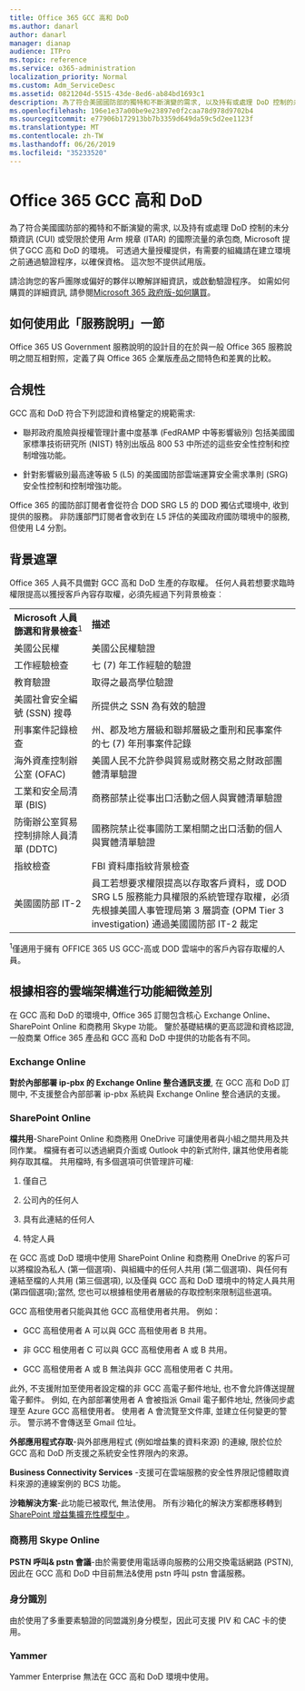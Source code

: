 ```yaml
---
title: Office 365 GCC 高和 DoD
ms.author: danarl
author: danarl
manager: dianap
audience: ITPro
ms.topic: reference
ms.service: o365-administration
localization_priority: Normal
ms.custom: Adm_ServiceDesc
ms.assetid: 0821204d-5515-43de-8ed6-ab84bd1693c1
description: 為了符合美國國防部的獨特和不斷演變的需求, 以及持有或處理 DoD 控制的未分類資訊 (CUI) 或受限於使用 Arm 規章 (ITAR) 的國際流量的承包商, Microsoft 提供了GCC 高和 DoD 的環境。 可透過大量授權提供，有需要的組織請在建立環境之前通過驗證程序，以確保資格。 這次恕不提供試用版。
ms.openlocfilehash: 196e1e37a00be9e23897e0f2caa78d978d9702b4
ms.sourcegitcommit: e77906b172913bb7b3359d649da59c5d2ee1123f
ms.translationtype: MT
ms.contentlocale: zh-TW
ms.lasthandoff: 06/26/2019
ms.locfileid: "35233520"
---
```

# <a name="office-365-gcc-high-and-dod"></a>Office 365 GCC 高和 DoD

為了符合美國國防部的獨特和不斷演變的需求, 以及持有或處理 DoD 控制的未分類資訊 (CUI) 或受限於使用 Arm 規章 (ITAR) 的國際流量的承包商, Microsoft 提供了GCC 高和 DoD 的環境。 可透過大量授權提供，有需要的組織請在建立環境之前通過驗證程序，以確保資格。 這次恕不提供試用版。 
  
請洽詢您的客戶團隊或偏好的夥伴以瞭解詳細資訊，或啟動驗證程序。 如需如何購買的詳細資訊, 請參閱[Microsoft 365 政府版-如何購買](https://docs.microsoft.com/office365/servicedescriptions/office-365-platform-service-description/office-365-us-government/microsoft-365-government-how-to-buy)。
  
## <a name="how-to-use-this-service-description-section"></a>如何使用此「服務說明」一節

Office 365 US Government 服務說明的設計目的在於與一般 Office 365 服務說明之間互相對照，定義了與 Office 365 企業版產品之間特色和差異的比較。
  
## <a name="compliance"></a>合規性

GCC 高和 DoD 符合下列認證和資格鑒定的規範需求: 
  
- 聯邦政府風險與授權管理計畫中度基準 (FedRAMP 中等影響級別) 包括美國國家標準技術研究所 (NIST) 特別出版品 800 53 中所述的這些安全性控制和控制增強功能。
    
- 針對影響級別最高達等級 5 (L5) 的美國國防部雲端運算安全需求準則 (SRG) 安全性控制和控制增強功能。
    
Office 365 的國防部訂閱者會從符合 DOD SRG L5 的 DOD 獨佔式環境中, 收到提供的服務。 非防護部門訂閱者會收到在 L5 評估的美國政府國防環境中的服務, 但使用 L4 分割。
  
## <a name="background-screening"></a>背景遮罩

Office 365 人員不具備對 GCC 高和 DoD 生產的存取權。 任何人員若想要求臨時權限提高以獲授客戶內容存取權，必須先經過下列背景檢查︰
  
|||
|:-----|:-----|
|**Microsoft 人員篩選和背景檢查**<sup>1</sup> <br/> |**描述** <br/> |
|美國公民權  <br/> |美國公民權驗證  <br/> |
|工作經驗檢查  <br/> |七 (7) 年工作經驗的驗證  <br/> |
|教育驗證  <br/> |取得之最高學位驗證  <br/> |
|美國社會安全編號 (SSN) 搜尋  <br/> |所提供之 SSN 為有效的驗證  <br/> |
|刑事案件記錄檢查  <br/> |州、郡及地方層級和聯邦層級之重刑和民事案件的七 (7) 年刑事案件記錄  <br/> |
|海外資產控制辦公室 (OFAC)  <br/> |美國人民不允許參與貿易或財務交易之財政部團體清單驗證  <br/> |
|工業和安全局清單 (BIS)  <br/> |商務部禁止從事出口活動之個人與實體清單驗證  <br/> |
|防衛辦公室貿易控制排除人員清單 (DDTC)  <br/> |國務院禁止從事國防工業相關之出口活動的個人與實體清單驗證  <br/> |
|指紋檢查  <br/> |FBI 資料庫指紋背景檢查  <br/> |
|美國國防部 IT-2  <br/> |員工若想要求權限提高以存取客戶資料，或 DOD SRG L5 服務能力具權限的系統管理存取權，必須先根據美國人事管理局第 3 層調查 (OPM Tier 3 investigation) 通過美國國防部 IT-2 裁定  <br/> |

<sup>1</sup>僅適用于擁有 OFFICE 365 US GCC-高或 DOD 雲端中的客戶內容存取權的人員。
## <a name="feature-nuances-based-on-compliant-cloud-architecture"></a>根據相容的雲端架構進行功能細微差別

在 GCC 高和 DoD 的環境中, Office 365 訂閱包含核心 Exchange Online、SharePoint Online 和商務用 Skype 功能。 鑒於基礎結構的更高認證和資格認證, 一般商業 Office 365 產品和 GCC 高和 DoD 中提供的功能各有不同。
  
### <a name="exchange-online"></a>Exchange Online

 **對於內部部署 ip-pbx 的 Exchange Online 整合通訊支援**, 在 GCC 高和 DoD 訂閱中, 不支援整合內部部署 ip-pbx 系統與 Exchange Online 整合通訊的支援。 
  
### <a name="sharepoint-online"></a>SharePoint Online

 **檔共用**-SharePoint Online 和商務用 OneDrive 可讓使用者與小組之間共用及共同作業。 檔擁有者可以透過網頁介面或 Outlook 中的新式附件, 讓其他使用者能夠存取其檔。 共用檔時, 有多個選項可供管理許可權: 
  
1. 僅自己
    
2. 公司內的任何人
    
3. 具有此連結的任何人
    
4. 特定人員
    
在 GCC 高或 DoD 環境中使用 SharePoint Online 和商務用 OneDrive 的客戶可以將檔設為私人 (第一個選項)、與組織中的任何人共用 (第二個選項)、與任何有連結至檔的人共用 (第三個選項), 以及僅與 GCC 高和 DoD 環境中的特定人員共用 (第四個選項);當然, 您也可以根據租使用者層級的存取控制來限制這些選項。
  
GCC 高租使用者只能與其他 GCC 高租使用者共用。 例如：
  
- GCC 高租使用者 A 可以與 GCC 高租使用者 B 共用。
    
- 非 GCC 租使用者 C 可以與 GCC 高租使用者 A 或 B 共用。
    
- GCC 高租使用者 A 或 B 無法與非 GCC 高租使用者 C 共用。
    
此外, 不支援附加至使用者設定檔的非 GCC 高電子郵件地址, 也不會允許傳送提醒電子郵件。 例如, 在內部部署使用者 A 會被指派 Gmail 電子郵件地址, 然後同步處理至 Azure GCC 高租使用者。 使用者 A 會流覽至文件庫, 並建立任何變更的警示。 警示將不會傳送至 Gmail 位址。
  
 **外部應用程式存取**-與外部應用程式 (例如增益集的資料來源) 的連線, 限於位於 GCC 高和 DoD 所支援之系統安全性界限內的來源。 
  
 **Business Connectivity Services** -支援可在雲端服務的安全性界限記憶體取資料來源的連線案例的 BCS 功能。 
  
 **沙箱解決方案**-此功能已被取代, 無法使用。 所有沙箱化的解決方案都應移轉到 [ SharePoint 增益集擴充性模型中 ]( https://msdn.microsoft.com/library/office/fp179930.aspx)。
  
### <a name="skype-for-business-online"></a>商務用 Skype Online

 **PSTN 呼叫&amp; pstn 會議**-由於需要使用電話導向服務的公用交換電話網路 (PSTN), 因此在 GCC 高和 DoD 中目前無法&amp;使用 pstn 呼叫 pstn 會議服務。 
  
### <a name="identity"></a>身分識別

由於使用了多重要素驗證的同盟識別身分模型，因此可支援 PIV 和 CAC 卡的使用。
  
### <a name="yammer"></a>Yammer

Yammer Enterprise 無法在 GCC 高和 DoD 環境中使用。
  

